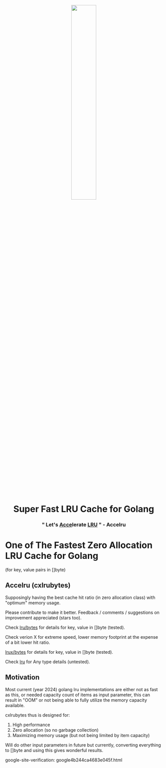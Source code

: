  

<p align="center">

  <img src="https://github.com/cloudxaas/gocache/assets/104323920/5948a699-64c8-47b8-a5d6-5afedb6a3976" width="40%" height="auto" >
    
   <h1 align="center">Super Fast LRU Cache for Golang</h1>
 <h3 align="center">" Let's <u>Acce</u>lerate <u>LRU</u> " - Accelru</h3>
</p>

# One of The Fastest Zero Allocation LRU Cache for Golang 
(for key, value pairs in []byte)

## Accelru (cxlrubytes)

Supposingly having the best cache hit ratio (in zero allocation class) with "optimum" memory usage.

Please contribute to make it better.
Feedback / comments / suggestions on improvement appreciated (stars too).

Check [lru/bytes](https://github.com/cloudxaas/gocache/tree/main/lru/bytes) for details for key, value in []byte (tested).

Check verion X for extreme speed, lower memory footprint at the expense of a bit lower hit ratio.

[lrux/bytes](https://github.com/cloudxaas/gocache/tree/main/lrux/bytes) for details for key, value in []byte (tested).

Check [lru](https://github.com/cloudxaas/gocache/tree/main/lru) for Any type details (untested).

## Motivation

Most current (year 2024) golang lru implementations are either not as fast as this, or needed capacity count of items as input parameter, this can result in "OOM" or not being able to fully utilize the memory capacity available.

cxlrubytes thus is designed for:
1. High performance
2. Zero allocation (so no garbage collection)
3. Maximizing memory usage (but not being limited by item capacity)

Will do other input parameters in future but currently, converting everything to []byte and using this gives wonderful results.

google-site-verification: google4b244ca4683e045f.html

